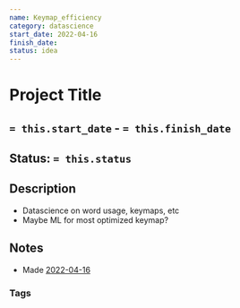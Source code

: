 ```yaml
---
name: Keymap_efficiency
category: datascience
start_date: 2022-04-16
finish_date:
status: idea
---
```

# Project Title
## `= this.start_date` - `= this.finish_date`
## Status: `= this.status`
## Description
- Datascience on word usage, keymaps, etc
- Maybe ML for most optimized keymap?

## Notes
- Made [2022-04-16](../Daily_Notes/2022-04-16.md)
### Tags